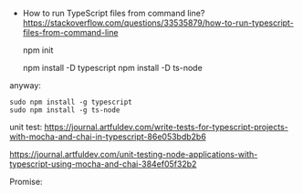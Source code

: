 

- How to run TypeScript files from command line?  
https://stackoverflow.com/questions/33535879/how-to-run-typescript-files-from-command-line




    npm init
    
    npm install -D typescript
    npm install -D ts-node
    
    
anyway:

    sudo npm install -g typescript
    sudo npm install -g ts-node
    
    
unit test:
 https://journal.artfuldev.com/write-tests-for-typescript-projects-with-mocha-and-chai-in-typescript-86e053bdb2b6
 
 https://journal.artfuldev.com/unit-testing-node-applications-with-typescript-using-mocha-and-chai-384ef05f32b2
 
 
 Promise:

